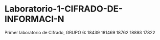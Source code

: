 # Laboratorio-1-CIFRADO-DE-INFORMACI-N
Primer laboratorio de Cifrado, GRUPO 6: 18439 181469 18762 18893 17822
